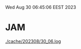 Wed Aug 30 06:45:06 EEST 2023
# JAM
<a href='./cache/202308/30_06.log'>./cache/202308/30_06.log</a>
